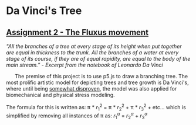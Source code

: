 # Da Vinci's Tree
## [Assignment 2 - The Fluxus movement](https://github.com/charlieroberts/imgd-5010-s24/blob/main/assignment2-instructions.md)

*"All the branches of a tree at every stage of its height when put together are equal in thickness to the trunk. All the branches of a water at every stage of its course, if they are of equal rapidity, are equal to the body of the main stream.” - Excerpt from the notebook of Leonardo Da Vinci*

&nbsp;&nbsp;&nbsp;&nbsp;&nbsp;&nbsp;The premise of this project is to use p5.js to draw a branching tree. The most prolific artistic model for depicting trees and tree growth is Da Vinci's, where until being [somewhat disproven](https://www.pnas.org/doi/10.1073/pnas.2215047120), the model was also applied for biomechanical and physical stress modeling. 

The formula for this is written as:   π * $r^{2} _ {1}$ = π * $r^{2} _ {2}$ + π * $r^{2}_{3}$ + etc... which is simplified by removing all instances of π as:   $r^{α} _ {1}$ = $r^{α} _ {2}$ + $r^{α} _ {3}$ 
